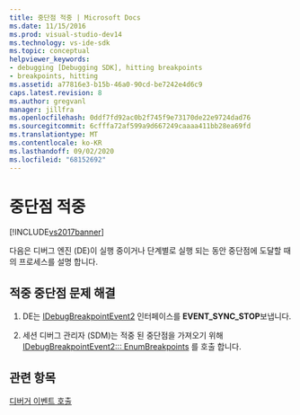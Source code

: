 ```yaml
---
title: 중단점 적중 | Microsoft Docs
ms.date: 11/15/2016
ms.prod: visual-studio-dev14
ms.technology: vs-ide-sdk
ms.topic: conceptual
helpviewer_keywords:
- debugging [Debugging SDK], hitting breakpoints
- breakpoints, hitting
ms.assetid: a77816e3-b15b-46a0-90cd-be7242e4d6c9
caps.latest.revision: 8
ms.author: gregvanl
manager: jillfra
ms.openlocfilehash: 0ddf7fd92ac0b2f745f9e73170de22e9724dad76
ms.sourcegitcommit: 6cfffa72af599a9d667249caaaa411bb28ea69fd
ms.translationtype: MT
ms.contentlocale: ko-KR
ms.lasthandoff: 09/02/2020
ms.locfileid: "68152692"
---
```

# <a name="hitting-a-breakpoint"></a>중단점 적중
[!INCLUDE[vs2017banner](../../includes/vs2017banner.md)]

다음은 디버그 엔진 (DE)이 실행 중이거나 단계별로 실행 되는 동안 중단점에 도달할 때의 프로세스를 설명 합니다.  
  
## <a name="troubleshooting-a-hit-breakpoint"></a>적중 중단점 문제 해결  
  
1. DE는 [IDebugBreakpointEvent2](../../extensibility/debugger/reference/idebugbreakpointevent2.md) 인터페이스를 **EVENT_SYNC_STOP**보냅니다.  
  
2. 세션 디버그 관리자 (SDM)는 적중 된 중단점을 가져오기 위해 [IDebugBreakpointEvent2::: EnumBreakpoints](../../extensibility/debugger/reference/idebugbreakpointevent2-enumbreakpoints.md) 를 호출 합니다.  
  
## <a name="see-also"></a>관련 항목  
 [디버거 이벤트 호출](../../extensibility/debugger/calling-debugger-events.md)
